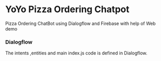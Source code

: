 # YoYo Pizza Ordering Chatpot
Pizza Ordering ChatBot using Dialogflow and Firebase with help of Web demo

### Dialogflow
The intents ,entities and main index.js code is defined in Dialogflow.



